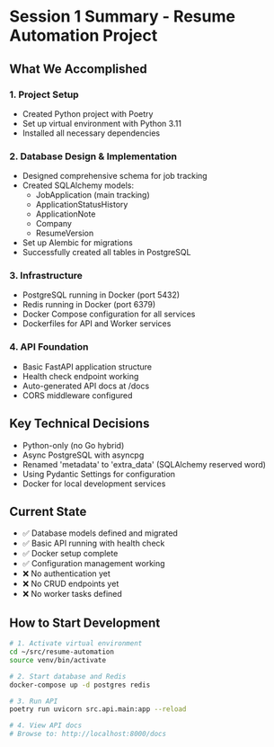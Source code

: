 # Session 1 Summary - Resume Automation Project

## What We Accomplished

### 1. Project Setup
- Created Python project with Poetry
- Set up virtual environment with Python 3.11
- Installed all necessary dependencies

### 2. Database Design & Implementation
- Designed comprehensive schema for job tracking
- Created SQLAlchemy models:
  - JobApplication (main tracking)
  - ApplicationStatusHistory
  - ApplicationNote
  - Company
  - ResumeVersion
- Set up Alembic for migrations
- Successfully created all tables in PostgreSQL

### 3. Infrastructure
- PostgreSQL running in Docker (port 5432)
- Redis running in Docker (port 6379)
- Docker Compose configuration for all services
- Dockerfiles for API and Worker services

### 4. API Foundation
- Basic FastAPI application structure
- Health check endpoint working
- Auto-generated API docs at /docs
- CORS middleware configured

## Key Technical Decisions
- Python-only (no Go hybrid)
- Async PostgreSQL with asyncpg
- Renamed 'metadata' to 'extra_data' (SQLAlchemy reserved word)
- Using Pydantic Settings for configuration
- Docker for local development services

## Current State
- ✅ Database models defined and migrated
- ✅ Basic API running with health check
- ✅ Docker setup complete
- ✅ Configuration management working
- ❌ No authentication yet
- ❌ No CRUD endpoints yet
- ❌ No worker tasks defined

## How to Start Development
```bash
# 1. Activate virtual environment
cd ~/src/resume-automation
source venv/bin/activate

# 2. Start database and Redis
docker-compose up -d postgres redis

# 3. Run API
poetry run uvicorn src.api.main:app --reload

# 4. View API docs
# Browse to: http://localhost:8000/docs
